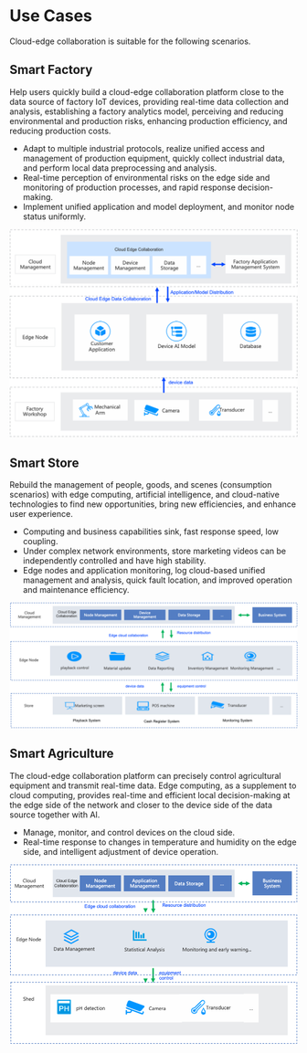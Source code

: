 # Use Cases

Cloud-edge collaboration is suitable for the following scenarios.

## Smart Factory

Help users quickly build a cloud-edge collaboration platform close to the data source of factory IoT devices, providing real-time data collection and analysis, establishing a factory analytics model, perceiving and reducing environmental and production risks, enhancing production efficiency, and reducing production costs.

- Adapt to multiple industrial protocols, realize unified access and management of production equipment, quickly collect industrial data, and perform local data preprocessing and analysis.
- Real-time perception of environmental risks on the edge side and monitoring of production processes, and rapid response decision-making.
- Implement unified application and model deployment, and monitor node status uniformly.

![use case](../images/use-case01.png)

## Smart Store

Rebuild the management of people, goods, and scenes (consumption scenarios) with edge computing, artificial intelligence, and cloud-native technologies to find new opportunities, bring new efficiencies, and enhance user experience.

- Computing and business capabilities sink, fast response speed, low coupling.
- Under complex network environments, store marketing videos can be independently controlled and have high stability.
- Edge nodes and application monitoring, log cloud-based unified management and analysis, quick fault location, and improved operation and maintenance efficiency.

![use case](../images/use-case02.png)

## Smart Agriculture

The cloud-edge collaboration platform can precisely control agricultural equipment and transmit real-time data. Edge computing, as a supplement to cloud computing, provides real-time and efficient local decision-making at the edge side of the network and closer to the device side of the data source together with AI.

- Manage, monitor, and control devices on the cloud side.
- Real-time response to changes in temperature and humidity on the edge side, and intelligent adjustment of device operation.

![use case](../images/use-case03.png)
